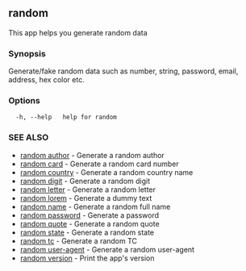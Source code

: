 ## random

This app helps you generate random data

### Synopsis

Generate/fake random data such as number, string, password, email,
address, hex color etc.

### Options

```
  -h, --help   help for random
```

### SEE ALSO

* [random author](random_author.md)	 - Generate a random author
* [random card](random_card.md)	 - Generate a random card number
* [random country](random_country.md)	 - Generate a random country name
* [random digit](random_digit.md)	 - Generate a random digit
* [random letter](random_letter.md)	 - Generate a random letter
* [random lorem](random_lorem.md)	 - Generate a dummy text
* [random name](random_name.md)	 - Generate a random full name
* [random password](random_password.md)	 - Generate a password
* [random quote](random_quote.md)	 - Generate a random quote
* [random state](random_state.md)	 - Generate a random state
* [random tc](random_tc.md)	 - Generate a random TC
* [random user-agent](random_user-agent.md)	 - Generate a random user-agent
* [random version](random_version.md)	 - Print the app's version


